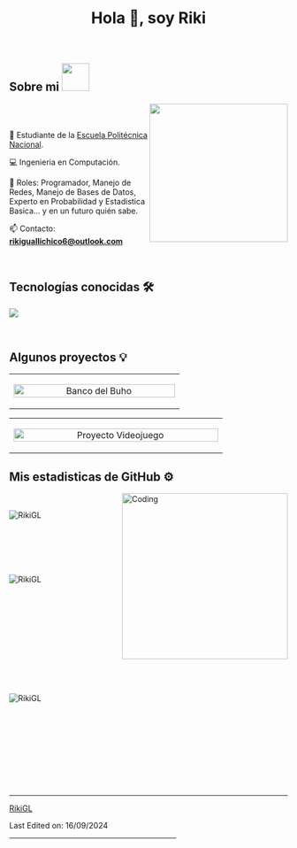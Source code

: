 <h1 align="center">Hola 👋,  soy Riki </h1> 
  </p>
<br>

## Sobre mi <picture><img src="https://github.com/7oSkaaa/7oSkaaa/blob/main/Images/about_me.gif?raw=true" width="50px"></picture>
<picture> <img align="right" src="https://github.com/7oSkaaa/7oSkaaa/blob/main/Images/Right_Side.gif?raw=true" width = 250px></picture>

<br><br>
<!--Intro start-->
<!--<p align="left">-->
🎒 Estudiante de la [Escuela Politécnica Nacional](https://www.epn.edu.ec/).

💻 Ingenieria en Computación.

📝 Roles: Programador, Manejo de Redes, Manejo de Bases de Datos, Experto en Probabilidad y Estadistica Basica... y en un futuro quién sabe.

📫 Contacto: **rikiguallichico6@outlook.com**
<!--Intro end-->
  </p>
<br>

<h2 >Tecnologías conocidas 🛠</h2>
<!--tech stack icons-->
<p align="left">
  <a href="https://skillicons.dev">
    <img src="https://skillicons.dev/icons?i=c,cs,cpp,java,py,postgres,github,docker,vscode,bash,linux&perline=12" />
  </a>
</p>
<br>
<!-------------------------->




<h2>Algunos proyectos 💡</h2>


<table align="center" border="0" width="100%" cellspacing="10">
  
  <tr>
    <!-- Primer Proyecto -->
    <td width="50%" align="center">
      <p align="center">
        <a href="https://github.com/xaviercarpio13/Banco-del-buho" title="Ir al Proyecto">
          <img align="center" width="100%" src="https://via.placeholder.com/350x150?text=Banco+del+Buho" alt="Banco del Buho" />
        </a>
      </p>
    </td>
  </tr>

</table>

<table align="center" border="0" width="100%" cellspacing="10">
  <tr>
    <!-- Segundo Proyecto -->
    <td width="50%" align="center">
      <p align="center">
        <a href="https://github.com/Mix-agames12/2024A_GR1CC_GR1" title="Ir al Proyecto">
          <img align="center" width="100%" src="https://via.placeholder.com/350x150?text=Proyecto+Videojuego" alt="Proyecto Videojuego" />
        </a>
      </p>
    </td>
  </tr>
</table>

<!------------------------->

<h2>Mis estadisticas de GitHub ⚙️</h2>
<img align="right" alt="Coding" width="300" src="https://cdn.dribbble.com/users/1277312/screenshots/14733298/media/39b1045e593737587dd60e42c8422d1f.gif">
<br>

<!-- Top Languages Card -->
<p><img align="left" src="https://github-readme-stats.vercel.app/api/top-langs?username=RikiGL&show_icons=true&theme=dark&locale=en&layout=compact&v=2" alt="RikiGL" /></p>

<br><br><br><br><br><br>

<!-- GitHub Stats Card -->
<p>&nbsp;<img align="left" src="https://github-readme-stats.vercel.app/api?username=RikiGL&show_icons=true&theme=dark&locale=en&v=2" alt="RikiGL" /></p>

<br><br><br><br><br><br><br><br><br><br>

<!-- GitHub Streak Stats -->
<p><img align="left" src="https://github-readme-streak-stats.herokuapp.com/?user=RikiGL&theme=dark&v=2" alt="RikiGL" /></p>
<br><br><br><br><br><br><br><br><br><br>


------


[RikiGL](https://github.com/RikiGL)

Last Edited on: 16/09/2024


<hr width="60%">

